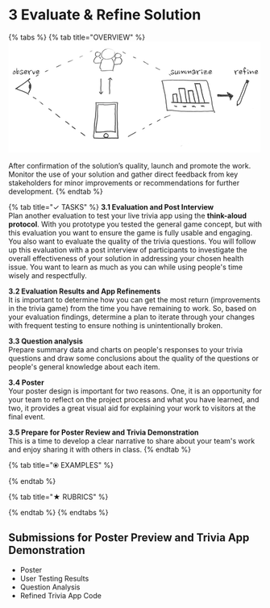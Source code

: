 # 3 Evaluate & Refine Solution

{% tabs %}
{% tab title="OVERVIEW" %}
![](../.gitbook/assets/trivia-phase-3-drawing-alpha-reduced.png)

After confirmation of the solution’s quality, launch and promote the work. Monitor the use of your solution and gather direct feedback from key stakeholders for minor improvements or recommendations for further development.
{% endtab %}

{% tab title="✓  TASKS" %}
**3.1 Evaluation and Post Interview**  
Plan another evaluation to test your live trivia app using the **think-aloud protocol**. With you prototype you tested the general game concept, but with this evaluation you want to ensure the game is fully usable and engaging. You also want to evaluate the quality of the trivia questions. You will follow up this evaluation with a post interview of participants to investigate the overall effectiveness of your solution in addressing your chosen health issue. You want to learn as much as you can while using people's time wisely and respectfully.

**3.2 Evaluation Results and App Refinements**  
It is important to determine how you can get the most return \(improvements in the trivia game\) from the time you have remaining to work. So, based on your evaluation findings, determine a plan to iterate through your changes with frequent testing to ensure nothing is unintentionally broken.

**3.3 Question analysis**  
Prepare summary data and charts on people's responses to your trivia questions and draw some conclusions about the quality of the questions or people's general knowledge about each item.

**3.4 Poster**  
Your poster design is important for two reasons. One, it is an opportunity for your team to reflect on the project process and what you have learned, and two, it provides a great visual aid for explaining your work to visitors at the final event.

**3.5 Prepare for Poster Review and Trivia Demonstration**  
This is a time to develop a clear narrative to share about your team's work and enjoy sharing it with others in class.
{% endtab %}

{% tab title="⦿ EXAMPLES" %}

{% endtab %}

{% tab title="★  RUBRICS" %}

{% endtab %}
{% endtabs %}

## **Submissions for Poster Preview and Trivia App Demonstration**

* Poster
* User Testing Results
* Question Analysis
* Refined Trivia App Code

